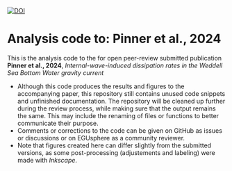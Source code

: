 [![DOI](https://zenodo.org/badge/DOI/10.5281/zenodo.13134608.svg)](https://doi.org/10.5281/zenodo.13134608)

# Analysis code to: Pinner et al., 2024

This is the analysis code to the for open peer-review submitted publication  
**Pinner et al., 2024**, *Internal-wave-induced dissipation rates in the Weddell Sea Bottom Water gravity current*  

- Although this code produces the results and figures to the accompanying paper, this repository still contains unused code snippets and unfinished documentation. 
The repository will be cleaned up further during the review process, while making sure that the output remains the same.
This may include the renaming of files or functions to better communicate their purpose.
- Comments or corrections to the code can be given on GitHub as issues or discussions or on EGUsphere as a community reviewer.  
- Note that figures created here can differ slightly from the submitted versions, as some post-processing (adjustements and labeling) were made with *Inkscape*. 
